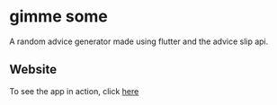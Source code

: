 # gimme some

A random advice generator made using flutter and the advice slip api.

## Website

To see the app in action, click [here](https://gimme-some.web.app/#/)




